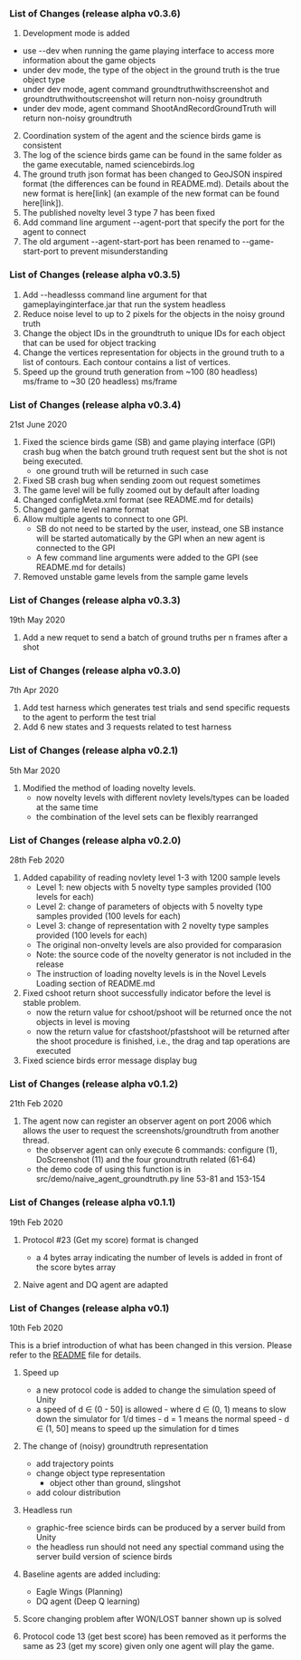 ### List of Changes (release alpha v0.3.6)
1. Development mode is added
  - use --dev when running the game playing interface to access more information about the game objects
  - under dev mode, the type of the object in the ground truth is the true object type
  - under dev mode, agent command groundtruthwithscreenshot and groundtruthwithoutscreenshot will return non-noisy groundtruth
  - under dev mode, agent command ShootAndRecordGroundTruth will return non-noisy groundtruth
2. Coordination system of the agent and the science birds game is consistent
3. The log of the science birds game can be found in the same folder as the game executable, named sciencebirds.log
4. The ground truth json format has been changed to GeoJSON inspired format (the differences can be found in README.md). Details about the new format is here[link] (an example of the new format can be found here[link]). 
5. The published novelty level 3 type 7 has been fixed
6. Add command line argument --agent-port that specify the port for the agent to connect
7. The old argument --agent-start-port has been renamed to --game-start-port to prevent misunderstanding

### List of Changes (release alpha v0.3.5)
1. Add --headlesss command line argument for that gameplayinginterface.jar that run the system headless
2. Reduce noise level to up to 2 pixels for the objects in the noisy ground truth
3. Change the object IDs in the groundtruth to unique IDs for each object that can be used for object tracking
4. Change the vertices representation for objects in the ground truth to a list of contours. Each contour contains a list of vertices.
5. Speed up the ground truth generation from ~100 (80 headless) ms/frame to ~30 (20 headless) ms/frame

### List of Changes (release alpha v0.3.4)
21st June 2020
1. Fixed the science birds game (SB) and game playing interface (GPI) crash bug when the batch ground truth request sent but the shot is not being executed.
    - one ground truth will be returned in such case
2. Fixed SB crash bug when sending zoom out request sometimes
3. The game level will be fully zoomed out by default after loading
4. Changed configMeta.xml format  (see README.md for details)
5. Changed game level name format
6. Allow multiple agents to connect to one GPI.
    - SB do not need to be started by the user, instead, one SB instance will be started automatically by the GPI when an new agent is connected to the GPI 
    - A few command line arguments were added to the GPI (see README.md for details)
7. Removed unstable game levels from the sample game levels

### List of Changes (release alpha v0.3.3)
19th May 2020
1. Add a new requet to send a batch of ground truths per n frames after a shot

### List of Changes (release alpha v0.3.0)
7th Apr 2020
1. Add test harness which generates test trials and send specific requests to the agent to perform the test trial
2. Add 6 new states and 3 requests related to test harness 

### List of Changes (release alpha v0.2.1)
5th Mar 2020

1. Modified the method of loading novelty levels.
    - now novelty levels with different novlety levels/types can be loaded at the same time
    - the combination of the level sets can be flexibly rearranged  

### List of Changes (release alpha v0.2.0)
28th Feb 2020

1. Added capability of reading novlety level 1-3 with 1200 sample levels
    -  Level 1: new objects with 5 novelty type samples provided (100 levels for each)
    -  Level 2: change of parameters of objects with 5 novelty type samples provided (100 levels for each)
    -  Level 3: change of representation with 2 novelty type samples provided (100 levels for each)
    - The original non-onvelty levels are also provided for comparasion
    - Note: the source code of the novelty generator is not included in the release
    - The instruction of loading novelty levels is in the Novel Levels Loading section of README.md 
2. Fixed cshoot return shoot successfully indicator before the level is stable problem. 
    - now the return value for cshoot/pshoot will be returned once the not objects in level is moving
    -  now the return value for cfastshoot/pfastshoot will be returned after the shoot procedure is finished, i.e., the drag and tap operations are executed 
3. Fixed science birds error message display bug 

### List of Changes (release alpha v0.1.2)
21th Feb 2020

1. The agent now can register an observer agent on port 2006 which allows the user to request the screenshots/groundtruth from another thread.
    - the observer agent can only execute 6 commands: configure (1), DoScreenshot (11) and the four groundtruth related (61-64)
    - the demo code of using this function is in src/demo/naive_agent_groundtruth.py line 53-81 and 153-154


### List of Changes (release alpha v0.1.1) 
19th Feb 2020 

1. Protocol #23 (Get my score) format is changed
    - a 4 bytes array indicating the number of levels is added in front of the score bytes array

2. Naive agent and DQ agent are adapted

### List of Changes (release alpha v0.1) 

10th Feb 2020 

This is a brief introduction of what has been changed in this version. Please refer to the [README](https://gitlab.com/sail-on-anu/sciencebirdsframework_release/-/blob/release/alpha-0.1/README.md) file for details.

1. Speed up
    - a new protocol code is added to change the simulation speed of Unity
    - a speed of d $\in$ (0 - 50] is allowed
            - where d $\in$ (0, 1) means to slow down the simulator for 1/d times
            - d = 1 means the normal speed
            - d $\in$ (1, 50] means to speed up the simulation for d times  
    
2. The change of (noisy) groundtruth representation  
    - add trajectory points
    - change object type representation
        - object other than ground, slingshot
    - add colour distribution
3. Headless run
    - graphic-free science birds can be produced by a server build from Unity 
    - the headless run should not need any spectial command using the server build version of science birds
4. Baseline agents are added including:
    - Eagle Wings (Planning)
    - DQ agent (Deep Q learning)

5. Score changing problem after WON/LOST banner shown up is solved
6. Protocol code 13 (get best score) has been removed as it performs the same as 23 (get my score) given only one agent will play the game.
